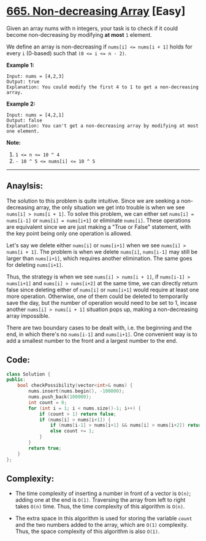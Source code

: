 # [665. Non-decreasing Array](https://leetcode.com/problems/non-decreasing-array/) [Easy]

Given an array nums with n integers, your task is to check if it could become non-decreasing by modifying **at most** `1` element.

We define an array is non-decreasing if `nums[i] <= nums[i + 1]` holds for every `i` (0-based) such that `(0 <= i <= n - 2)`.

**Example 1:**

```
Input: nums = [4,2,3]
Output: true
Explanation: You could modify the first 4 to 1 to get a non-decreasing array.
```

**Example 2:**

```
Input: nums = [4,2,1]
Output: false
Explanation: You can't get a non-decreasing array by modifying at most one element.
```

**Note:**

1. `1 <= n <= 10 ^ 4`
2. `- 10 ^ 5 <= nums[i] <= 10 ^ 5`

-----

## **Anaylsis:**
The solution to this problem is quite intuitive. Since we are seeking a non-decreasing array, the only situation we get into trouble is when we see `nums[i] > nums[i + 1]`. To solve this problem, we can either set `nums[i] = nums[i-1]` or `nums[i] = nums[i+1]` or eliminate `nums[i]`. These operations are equivalent since we are just making a "True or False" statement, with the key point being only one operation is allowed.

Let's say we delete either `nums[i]` or `nums[i+1]` when we see `nums[i] > nums[i + 1]`. The problem is when we delete `nums[i]`, `nums[i-1]` may still be larger than `nums[i+1]`, which requires another elimination. The same goes for deleting `nums[i+1]`.

Thus, the strategy is when we see `nums[i] > nums[i + 1]`, if `nums[i-1] > nums[i+1]` and `nums[i] > nums[i+2]` at the same time, we can directly return false since deleting either of `nums[i]` or `nums[i+1]` would require at least one more operation. Otherwise, one of them could be deleted to temporarily save the day, but the number of operation would need to be set to 1, incase another `nums[i] > nums[i + 1]` situation pops up, making a non-decreasing array impossible.

There are two boundary cases to be dealt with, i.e. the beginning and the end, in which there's no `nums[i-1]` and `nums[i+1]`. One convenient way is to add a smallest number to the front and a largest number to the end. 

## **Code:**
```cpp
class Solution {
public:
    bool checkPossibility(vector<int>& nums) {
        nums.insert(nums.begin(), -100000);
        nums.push_back(100000);
        int count = 0;
        for (int i = 1; i < nums.size()-1; i++) {
            if (count > 1) return false;
            if (nums[i] > nums[i+1]) {
                if (nums[i-1] > nums[i+1] && nums[i] > nums[i+2]) return false;
                else count += 1;
            }
        }
        return true;
    }
};
```

## **Complexity:**
- The time complexity of inserting a number in front of a vector is `O(n)`; adding one at the end is `O(1)`. Traversing the array from left to right takes `O(n)` time. Thus, the time complexity of this algorithm is `O(n)`.

- The extra space in this algorithm is used for storing the variable `count` and the two numbers added to the array, which are `O(1)` complexity. Thus, the space complexity of this algorithm is also `O(1)`.
